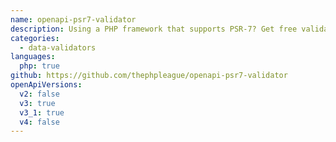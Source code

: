```yaml
---
name: openapi-psr7-validator
description: Using a PHP framework that supports PSR-7? Get free validation without writing a bunch of code, by registering this middleware and pointing it at your API description document.
categories:
  - data-validators
languages:
  php: true
github: https://github.com/thephpleague/openapi-psr7-validator
openApiVersions:
  v2: false
  v3: true
  v3_1: true
  v4: false
---
```

